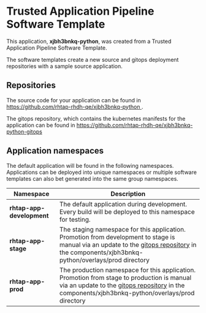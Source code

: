 # Trusted Application Pipeline Software Template

This application, **xjbh3bnkq-python**, was created from a Trusted Application Pipeline Software Template.

The software templates create a new source and gitops deployment repositories with a sample source application. 

## Repositories

The source code for your application can be found in [https://github.com/rhtap-rhdh-qe/xjbh3bnkq-python ](https://github.com/rhtap-rhdh-qe/xjbh3bnkq-python ).
 
The gitops repository, which contains the kubernetes manifests for the application can be found in 
[https://github.com/rhtap-rhdh-qe/xjbh3bnkq-python-gitops ](https://github.com/rhtap-rhdh-qe/xjbh3bnkq-python-gitops ) 

## Application namespaces 

The default application will be found in the following namespaces. Applications can be deployed into unique namespaces or multiple software templates can also bet generated into the same group namespaces.  

|  Namespace   |  Description   |  
| -------- | -------- |   
| **rhtap-app-development** | The default application during development. Every build will be deployed to this namespace for testing. | 
| **rhtap-app-stage** | The staging namespace for this application. Promotion from development to stage is manual via an update to the [gitops repository](https://github.com/rhtap-rhdh-qe/xjbh3bnkq-python-gitops ) in the components/xjbh3bnkq-python/overlays/prod directory |  
| **rhtap-app-prod** | The production namespace for this application. Promotion from stage to production is manual via an update to the [gitops repository](https://github.com/rhtap-rhdh-qe/xjbh3bnkq-python-gitops ) in the components/xjbh3bnkq-python/overlays/prod directory | 